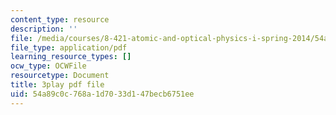 ```yaml
---
content_type: resource
description: ''
file: /media/courses/8-421-atomic-and-optical-physics-i-spring-2014/54a89c0c768a1d7033d147becb6751ee_gA1ZO0xBiYg.pdf
file_type: application/pdf
learning_resource_types: []
ocw_type: OCWFile
resourcetype: Document
title: 3play pdf file
uid: 54a89c0c-768a-1d70-33d1-47becb6751ee
---
```

